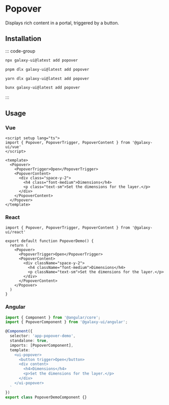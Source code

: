 # Popover

Displays rich content in a portal, triggered by a button.

<ComponentPreview name="PopoverDemo">
  <template #preview>
    <DemoContainer>
      <PopoverDemo />
    </DemoContainer>
  </template>
  <template #code>

::: code-group

```vue [Vue]
<script setup lang="ts">
import { Popover, PopoverTrigger, PopoverContent } from '@/components/ui/popover'
</script>

<template>
  <Popover>
    <PopoverTrigger>Open</PopoverTrigger>
    <PopoverContent>
      <div class="space-y-2">
        <h4 class="font-medium">Dimensions</h4>
        <p class="text-sm">Set the dimensions for the layer.</p>
      </div>
    </PopoverContent>
  </Popover>
</template>
```

```tsx [React]
import { Popover, PopoverTrigger, PopoverContent } from "@/components/ui/popover"

export default function App() {
  return (
    <Popover>
      <PopoverTrigger>Open</PopoverTrigger>
      <PopoverContent>
        <div className="space-y-2">
          <h4 className="font-medium">Dimensions</h4>
          <p className="text-sm">Set the dimensions for the layer.</p>
        </div>
      </PopoverContent>
    </Popover>
  )
}
```

```typescript [Angular]
import { Component } from '@angular/core';
import { PopoverComponent } from '@/components/ui/popover';

@Component({
  selector: 'app-root',
  standalone: true,
  imports: [PopoverComponent],
  template: `
    <ui-popover>
      <button trigger>Open</button>
      <div content>
        <h4>Dimensions</h4>
        <p>Set the dimensions for the layer.</p>
      </div>
    </ui-popover>
  `
})
export class AppComponent {}
```

:::

  </template>
</ComponentPreview>

## Installation

::: code-group

```bash [npm]
npx galaxy-ui@latest add popover
```

```bash [pnpm]
pnpm dlx galaxy-ui@latest add popover
```

```bash [yarn]
yarn dlx galaxy-ui@latest add popover
```

```bash [bun]
bunx galaxy-ui@latest add popover
```

:::

## Usage

### Vue

```vue
<script setup lang="ts">
import { Popover, PopoverTrigger, PopoverContent } from '@galaxy-ui/vue'
</script>

<template>
  <Popover>
    <PopoverTrigger>Open</PopoverTrigger>
    <PopoverContent>
      <div class="space-y-2">
        <h4 class="font-medium">Dimensions</h4>
        <p class="text-sm">Set the dimensions for the layer.</p>
      </div>
    </PopoverContent>
  </Popover>
</template>
```

### React

```tsx
import { Popover, PopoverTrigger, PopoverContent } from '@galaxy-ui/react'

export default function PopoverDemo() {
  return (
    <Popover>
      <PopoverTrigger>Open</PopoverTrigger>
      <PopoverContent>
        <div className="space-y-2">
          <h4 className="font-medium">Dimensions</h4>
          <p className="text-sm">Set the dimensions for the layer.</p>
        </div>
      </PopoverContent>
    </Popover>
  )
}
```

### Angular

```typescript
import { Component } from '@angular/core';
import { PopoverComponent } from '@galaxy-ui/angular';

@Component({
  selector: 'app-popover-demo',
  standalone: true,
  imports: [PopoverComponent],
  template: `
    <ui-popover>
      <button trigger>Open</button>
      <div content>
        <h4>Dimensions</h4>
        <p>Set the dimensions for the layer.</p>
      </div>
    </ui-popover>
  `
})
export class PopoverDemoComponent {}
```
